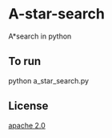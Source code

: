 # A-star-search
A*search in python
## To run
python a_star_search.py
## License    
[apache 2.0](https://www.apache.org/licenses/LICENSE-2.0)
